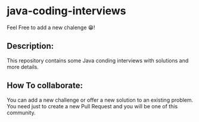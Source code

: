 # java-coding-interviews

Feel Free to add a new chalenge 😁!

## Description:

This repository contains some Java conding interviews with solutions and more details.

## How To collaborate:

You can add a new challenge or offer a new solution to an existing problem.
You need just to create a new Pull Request and you will be one of this community.
